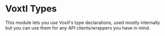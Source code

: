 # Voxtl Types

This module lets you use Voxtl's type declarations, used mostly internally but you can use them for any API clients/wrappers you have in mind.

